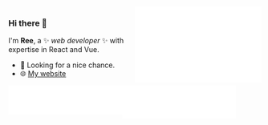 <picture>
  <img align="right" width="50%" src="/metrics.default.svg" alt="Metrics">
</picture>

### Hi there 👋

I'm **Ree**, a ✨ _web developer_ ✨ with expertise in React and Vue. 

- 💼 Looking for a nice chance.
- 🌐 [My website](https://ree98.cn)

<picture>
  <img align="left" width="45%" src="/metrics.plugin.languages.svg" alt="Metrics">
</picture>
<picture>
  <img align="left" width="45%" src="/metrics.plugin.traffic.svg" alt="Metrics">
</picture>
